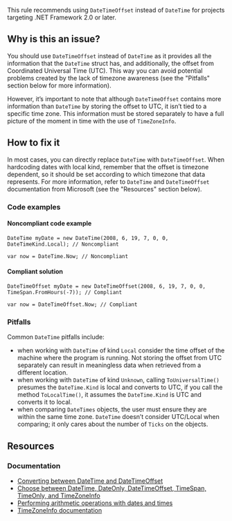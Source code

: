 This rule recommends using `DateTimeOffset` instead of `DateTime` for projects targeting .NET Framework 2.0 or later.

## Why is this an issue?

You should use `DateTimeOffset` instead of `DateTime` as it provides all the information that the `DateTime`
struct has, and additionally, the offset from Coordinated Universal Time (UTC). This way you can avoid potential problems created by the lack of
timezone awareness (see the "Pitfalls" section below for more information).

However, it’s important to note that although `DateTimeOffset` contains more information than `DateTime` by storing the
offset to UTC, it isn’t tied to a specific time zone. This information must be stored separately to have a full picture of the moment in time with the
use of `TimeZoneInfo`.

## How to fix it

In most cases, you can directly replace `DateTime` with `DateTimeOffset`. When hardcoding dates with local kind, remember
that the offset is timezone dependent, so it should be set according to which timezone that data represents. For more information, refer to
`DateTime` and `DateTimeOffset` documentation from Microsoft (see the "Resources" section below).

### Code examples

#### Noncompliant code example

    DateTime myDate = new DateTime(2008, 6, 19, 7, 0, 0, DateTimeKind.Local); // Noncompliant
    
    var now = DateTime.Now; // Noncompliant

#### Compliant solution

    DateTimeOffset myDate = new DateTimeOffset(2008, 6, 19, 7, 0, 0, TimeSpan.FromHours(-7)); // Compliant
    
    var now = DateTimeOffset.Now; // Compliant

### Pitfalls

Common `DateTime` pitfalls include:

- when working with `DateTime` of kind `Local` consider the time offset of the machine where the program is running. Not
  storing the offset from UTC separately can result in meaningless data when retrieved from a different location.
- when working with `DateTime` of kind `Unknown`, calling `ToUniversalTime()` presumes the
  `DateTime.Kind` is local and converts to UTC, if you call the method `ToLocalTime()`, it assumes the
  `DateTime.Kind` is UTC and converts it to local.
- when comparing `DateTimes` objects, the user must ensure they are within the same time zone. `DateTime` doesn’t consider
  UTC/Local when comparing; it only cares about the number of `Ticks` on the objects.

## Resources

### Documentation

- [Converting
  between DateTime and DateTimeOffset](https://learn.microsoft.com/en-us/dotnet/standard/datetime/converting-between-datetime-and-offset?redirectedfrom=MSDN)
- [Choose between DateTime, DateOnly,
  DateTimeOffset, TimeSpan, TimeOnly, and TimeZoneInfo](https://learn.microsoft.com/en-us/dotnet/standard/datetime/choosing-between-datetime)
- [Performing arithmetic operations with
  dates and times](https://learn.microsoft.com/en-us/dotnet/standard/datetime/performing-arithmetic-operations)
- [TimeZoneInfo documentation](https://learn.microsoft.com/en-us/dotnet/api/system.timezoneinfo)
